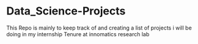 # Data_Science-Projects
This Repo is mainly to keep track of and creating a list of projects i will be doing in my internship Tenure at innomatics research lab
